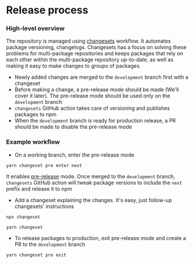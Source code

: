 # Release process

### High-level overview

The repository is managed using [changesets](https://github.com/atlassian/changesets) workflow. It automates package versioning, changelogs. Changesets has a focus on solving these problems for multi-package repositories and keeps packages that rely on each other within the multi-package repository up-to-date, as well as making it easy to make changes to groups of packages.

- Newly added changes are merged to the `development` branch first with a changeset
- Before making a change, a pre-release mode should be made (We'll cover it later). The pre-release mode should be used only on the `development` branch
- `changesets` GitHub action takes care of versioning and publishes packages to npm
- When the `development` branch is ready for production release, a PR should be made to disable the pre-release mode

### Example workflow

- On a working branch, enter the pre-release mode
```
yarn changeset pre enter next
```
It enables [pre-release](https://github.com/atlassian/changesets/blob/main/docs/prereleases.md) mode. Once merged to the `development` branch, `changesets` GitHub action will tweak package versions to include the `next` prefix and release it to npm

- Add a changeset explaining the changes. It's easy, just follow-up changesets' instructions
```
npx changeset

yarn changeset
```

- To release packages to production, exit pre-release mode and create a PR to the `development` branch
```
yarn changeset pre exit
```
